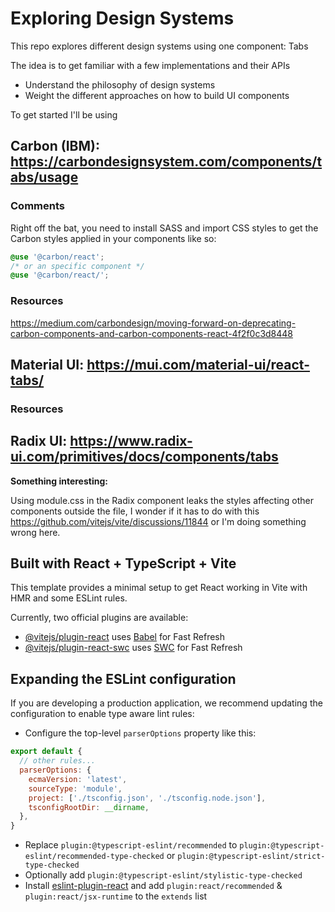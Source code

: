 # Exploring Design Systems

This repo explores different design systems using one component: Tabs

The idea is to get familiar with a few implementations and their APIs

- Understand the philosophy of design systems
- Weight the different approaches on how to build UI components

To get started I'll be using

## Carbon (IBM): https://carbondesignsystem.com/components/tabs/usage

### Comments

Right off the bat, you need to install SASS and import CSS styles to get the Carbon styles applied in your components like so:

```css
@use '@carbon/react';
/* or an specific component */
@use '@carbon/react/';
```

### Resources

https://medium.com/carbondesign/moving-forward-on-deprecating-carbon-components-and-carbon-components-react-4f2f0c3d8448

## Material UI: https://mui.com/material-ui/react-tabs/

### Resources

## Radix UI: https://www.radix-ui.com/primitives/docs/components/tabs

**Something interesting:**

Using module.css in the Radix component leaks the styles affecting other components outside the file, I wonder if it has to do with this https://github.com/vitejs/vite/discussions/11844 or I'm doing something wrong here.

## Built with React + TypeScript + Vite

This template provides a minimal setup to get React working in Vite with HMR and some ESLint rules.

Currently, two official plugins are available:

- [@vitejs/plugin-react](https://github.com/vitejs/vite-plugin-react/blob/main/packages/plugin-react/README.md) uses [Babel](https://babeljs.io/) for Fast Refresh
- [@vitejs/plugin-react-swc](https://github.com/vitejs/vite-plugin-react-swc) uses [SWC](https://swc.rs/) for Fast Refresh

## Expanding the ESLint configuration

If you are developing a production application, we recommend updating the configuration to enable type aware lint rules:

- Configure the top-level `parserOptions` property like this:

```js
export default {
  // other rules...
  parserOptions: {
    ecmaVersion: 'latest',
    sourceType: 'module',
    project: ['./tsconfig.json', './tsconfig.node.json'],
    tsconfigRootDir: __dirname,
  },
}
```

- Replace `plugin:@typescript-eslint/recommended` to `plugin:@typescript-eslint/recommended-type-checked` or `plugin:@typescript-eslint/strict-type-checked`
- Optionally add `plugin:@typescript-eslint/stylistic-type-checked`
- Install [eslint-plugin-react](https://github.com/jsx-eslint/eslint-plugin-react) and add `plugin:react/recommended` & `plugin:react/jsx-runtime` to the `extends` list
